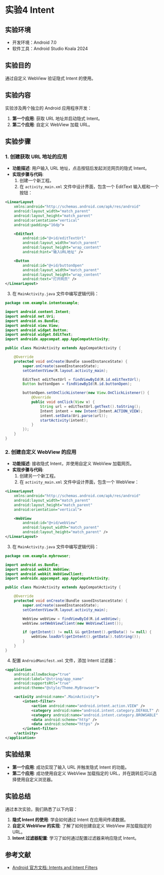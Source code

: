 # 实验4 Intent

## 实验环境
- 开发环境：Android 7.0
- 软件工具：Android Studio Koala 2024

## 实验目的

通过自定义 WebView 验证隐式 Intent 的使用。

## 实验内容

实验涉及两个独立的 Android 应用程序开发：

1. **第一个应用**: 获取 URL 地址并启动隐式 Intent。
2. **第二个应用**: 自定义 WebView 加载 URL。

## 实验步骤

### 1. 创建获取 URL 地址的应用

- **功能描述**: 用户输入 URL 地址，点击按钮后发起浏览网页的隐式 Intent。
- **实现步骤与代码**:
  1. 创建一个新工程。
  2. 在 `activity_main.xml` 文件中设计界面，包含一个 EditText 输入框和一个按钮：

```xml
<LinearLayout
    xmlns:android="http://schemas.android.com/apk/res/android"
    android:layout_width="match_parent"
    android:layout_height="match_parent"
    android:orientation="vertical"
    android:padding="16dp">

    <EditText
        android:id="@+id/editTextUrl"
        android:layout_width="match_parent"
        android:layout_height="wrap_content"
        android:hint="输入URL地址" />

    <Button
        android:id="@+id/buttonOpen"
        android:layout_width="match_parent"
        android:layout_height="wrap_content"
        android:text="打开网页" />
</LinearLayout>
```

  3. 在 `MainActivity.java` 文件中编写逻辑代码：

```java
package com.example.intentexample;

import android.content.Intent;
import android.net.Uri;
import android.os.Bundle;
import android.view.View;
import android.widget.Button;
import android.widget.EditText;
import androidx.appcompat.app.AppCompatActivity;

public class MainActivity extends AppCompatActivity {

    @Override
    protected void onCreate(Bundle savedInstanceState) {
        super.onCreate(savedInstanceState);
        setContentView(R.layout.activity_main);

        EditText editTextUrl = findViewById(R.id.editTextUrl);
        Button buttonOpen = findViewById(R.id.buttonOpen);

        buttonOpen.setOnClickListener(new View.OnClickListener() {
            @Override
            public void onClick(View v) {
                String url = editTextUrl.getText().toString();
                Intent intent = new Intent(Intent.ACTION_VIEW);
                intent.setData(Uri.parse(url));
                startActivity(intent);
            }
        });
    }
}
```

### 2. 创建自定义 WebView 的应用

- **功能描述**: 接收隐式 Intent，并使用自定义 WebView 加载网页。
- **实现步骤与代码**:
  1. 创建另一个新工程。
  2. 在 `activity_main.xml` 文件中设计界面，包含一个 WebView：

```xml
<LinearLayout
    xmlns:android="http://schemas.android.com/apk/res/android"
    android:layout_width="match_parent"
    android:layout_height="match_parent"
    android:orientation="vertical">

    <WebView
        android:id="@+id/webView"
        android:layout_width="match_parent"
        android:layout_height="match_parent" />
</LinearLayout>
```

  3. 在 `MainActivity.java` 文件中编写逻辑代码：

```java
package com.example.mybrowser;

import android.os.Bundle;
import android.webkit.WebView;
import android.webkit.WebViewClient;
import androidx.appcompat.app.AppCompatActivity;

public class MainActivity extends AppCompatActivity {

    @Override
    protected void onCreate(Bundle savedInstanceState) {
        super.onCreate(savedInstanceState);
        setContentView(R.layout.activity_main);

        WebView webView = findViewById(R.id.webView);
        webView.setWebViewClient(new WebViewClient());

        if (getIntent() != null && getIntent().getData() != null) {
            webView.loadUrl(getIntent().getData().toString());
        }
    }
}
```

  4. 配置 `AndroidManifest.xml` 文件，添加 Intent 过滤器：

```xml
<application
    android:allowBackup="true"
    android:label="@string/app_name"
    android:supportsRtl="true"
    android:theme="@style/Theme.MyBrowser">

    <activity android:name=".MainActivity">
        <intent-filter>
            <action android:name="android.intent.action.VIEW" />
            <category android:name="android.intent.category.DEFAULT" />
            <category android:name="android.intent.category.BROWSABLE" />
            <data android:scheme="http" />
            <data android:scheme="https" />
        </intent-filter>
    </activity>
</application>
```

## 实验结果

- **第一个应用**: 成功实现了输入 URL 并触发隐式 Intent 的功能。
- **第二个应用**: 成功使用自定义 WebView 加载指定的 URL，并在跳转后可以选择使用自定义浏览器。

## 实验总结

通过本次实验，我们熟悉了以下内容：

1. **隐式 Intent 的使用**: 学会如何通过 Intent 在应用间传递数据。
2. **自定义 WebView 的实现**: 了解了如何创建自定义 WebView 并加载指定的 URL。
3. **Intent 过滤器配置**: 学习了如何通过配置过滤器来响应隐式 Intent。

## 参考文献

- [Android 官方文档: Intents and Intent Filters](https://developer.android.google.cn/guide/components/intents-filters)